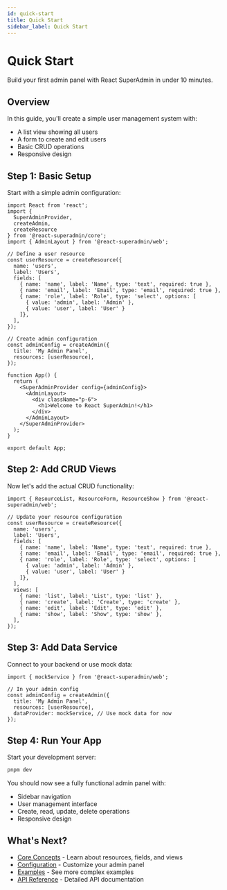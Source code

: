 ```yaml
---
id: quick-start
title: Quick Start
sidebar_label: Quick Start
---
```


# Quick Start

Build your first admin panel with React SuperAdmin in under 10 minutes.

## Overview

In this guide, you'll create a simple user management system with:
- A list view showing all users
- A form to create and edit users
- Basic CRUD operations
- Responsive design

## Step 1: Basic Setup

Start with a simple admin configuration:

```tsx
import React from 'react';
import { 
  SuperAdminProvider, 
  createAdmin, 
  createResource 
} from '@react-superadmin/core';
import { AdminLayout } from '@react-superadmin/web';

// Define a user resource
const userResource = createResource({
  name: 'users',
  label: 'Users',
  fields: [
    { name: 'name', label: 'Name', type: 'text', required: true },
    { name: 'email', label: 'Email', type: 'email', required: true },
    { name: 'role', label: 'Role', type: 'select', options: [
      { value: 'admin', label: 'Admin' },
      { value: 'user', label: 'User' }
    ]},
  ],
});

// Create admin configuration
const adminConfig = createAdmin({
  title: 'My Admin Panel',
  resources: [userResource],
});

function App() {
  return (
    <SuperAdminProvider config={adminConfig}>
      <AdminLayout>
        <div className="p-6">
          <h1>Welcome to React SuperAdmin!</h1>
        </div>
      </AdminLayout>
    </SuperAdminProvider>
  );
}

export default App;
```

## Step 2: Add CRUD Views

Now let's add the actual CRUD functionality:

```tsx
import { ResourceList, ResourceForm, ResourceShow } from '@react-superadmin/web';

// Update your resource configuration
const userResource = createResource({
  name: 'users',
  label: 'Users',
  fields: [
    { name: 'name', label: 'Name', type: 'text', required: true },
    { name: 'email', label: 'Email', type: 'email', required: true },
    { name: 'role', label: 'Role', type: 'select', options: [
      { value: 'admin', label: 'Admin' },
      { value: 'user', label: 'User' }
    ]},
  ],
  views: [
    { name: 'list', label: 'List', type: 'list' },
    { name: 'create', label: 'Create', type: 'create' },
    { name: 'edit', label: 'Edit', type: 'edit' },
    { name: 'show', label: 'Show', type: 'show' },
  ],
});
```

## Step 3: Add Data Service

Connect to your backend or use mock data:

```tsx
import { mockService } from '@react-superadmin/web';

// In your admin config
const adminConfig = createAdmin({
  title: 'My Admin Panel',
  resources: [userResource],
  dataProvider: mockService, // Use mock data for now
});
```

## Step 4: Run Your App

Start your development server:

```bash
pnpm dev
```

You should now see a fully functional admin panel with:
- Sidebar navigation
- User management interface
- Create, read, update, delete operations
- Responsive design

## What's Next?

- [Core Concepts](./core-concepts/resources) - Learn about resources, fields, and views
- [Configuration](./configuration/admin-config) - Customize your admin panel
- [Examples](./examples/basic-usage) - See more complex examples
- [API Reference](./api/types) - Detailed API documentation
